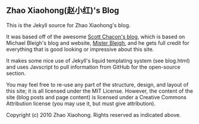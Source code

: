 Zhao Xiaohong(赵小红)'s Blog
----------------------------

This is the Jekyll source for Zhao Xiaohong's blog.

It was based off of the awesome [Scott Chacon's
blog](http://jointheconversation.org/), which is based on Michael
Bleigh's blog and website, [Mister Bleigh](http://www.mbleigh.com/),
and he gets full credit for everything that is good looking or
impressive about this site.

It makes some nice use of Jekyll's liquid templating system (see
blog.html) and uses Javscript to pull information from GitHub for the
open-source section.

You may feel free to re-use any part of the structure, design, and
layout of this site; it is all licensed under the MIT
License. However, the content of the site (blog posts and page
content) is licensed under a Creative Commons Attribution license (you
may use it, but must give attribution).

Copyright (c) 2010 Zhao Xiaohong. Rights reserved as indicated above.
